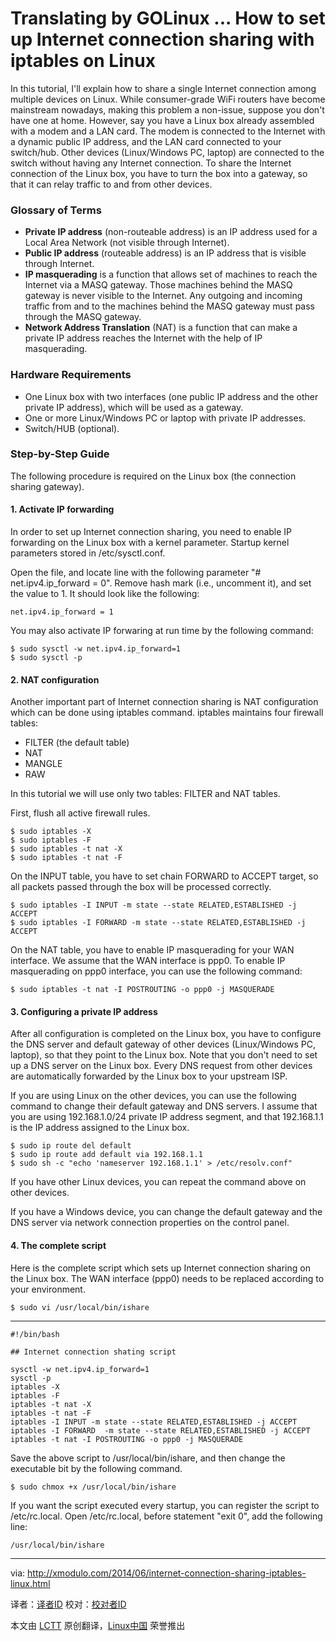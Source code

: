 Translating by GOLinux ...
How to set up Internet connection sharing with iptables on Linux
================================================================================
In this tutorial, I'll explain how to share a single Internet connection among multiple devices on Linux. While consumer-grade WiFi routers have become mainstream nowadays, making this problem a non-issue, suppose you don't have one at home. However, say you have a Linux box already assembled with a modem and a LAN card. The modem is connected to the Internet with a dynamic public IP address, and the LAN card connected to your switch/hub. Other devices (Linux/Windows PC, laptop) are connected to the switch without having any Internet connection. To share the Internet connection of the Linux box, you have to turn the box into a gateway, so that it can relay traffic to and from other devices.

### Glossary of Terms ###

- **Private IP address** (non-routeable address) is an IP address used for a Local Area Network (not visible through Internet).
- **Public IP address** (routeable address) is an IP address that is visible through Internet.
- **IP masquerading** is a function that allows set of machines to reach the Internet via a MASQ gateway. Those machines behind the MASQ gateway is never visible to the Internet. Any outgoing and incoming traffic from and to the machines behind the MASQ gateway must pass through the MASQ gateway.
- **Network Address Translation** (NAT) is a function that can make a private IP address reaches the Internet with the help of IP masquerading.

### Hardware Requirements ###

- One Linux box with two interfaces (one public IP address and the other private IP address), which will be used as a gateway.
- One or more Linux/Windows PC or laptop with private IP addresses.
- Switch/HUB (optional).

### Step-by-Step Guide ###

The following procedure is required on the Linux box (the connection sharing gateway).

#### 1. Activate IP forwarding ####

In order to set up Internet connection sharing, you need to enable IP forwarding on the Linux box with a kernel parameter. Startup kernel parameters stored in /etc/sysctl.conf.

Open the file, and locate line with the following parameter "# net.ipv4.ip_forward = 0". Remove hash mark (i.e., uncomment it), and set the value to 1. It should look like the following:

    net.ipv4.ip_forward = 1

You may also activate IP forwaring at run time by the following command:

    $ sudo sysctl -w net.ipv4.ip_forward=1
    $ sudo sysctl -p

#### 2. NAT configuration ####

Another important part of Internet connection sharing is NAT configuration which can be done using iptables command. iptables maintains four firewall tables:

- FILTER (the default table)
- NAT
- MANGLE
- RAW

In this tutorial we will use only two tables: FILTER and NAT tables.

First, flush all active firewall rules.

    $ sudo iptables -X
    $ sudo iptables -F
    $ sudo iptables -t nat -X
    $ sudo iptables -t nat -F

On the INPUT table, you have to set chain FORWARD to ACCEPT target, so all packets passed through the box will be processed correctly.

    $ sudo iptables -I INPUT -m state --state RELATED,ESTABLISHED -j ACCEPT
    $ sudo iptables -I FORWARD -m state --state RELATED,ESTABLISHED -j ACCEPT

On the NAT table, you have to enable IP masquerading for your WAN interface. We assume that the WAN interface is ppp0. To enable IP masquerading on ppp0 interface, you can use the following command:

    $ sudo iptables -t nat -I POSTROUTING -o ppp0 -j MASQUERADE

#### 3. Configuring a private IP address ####

After all configuration is completed on the Linux box, you have to configure the DNS server and default gateway of other devices (Linux/Windows PC, laptop), so that they point to the Linux box. Note that you don't need to set up a DNS server on the Linux box. Every DNS request from other devices are automatically forwarded by the Linux box to your upstream ISP.

If you are using Linux on the other devices, you can use the following command to change their default gateway and DNS servers. I assume that you are using 192.168.1.0/24 private IP address segment, and that 192.168.1.1 is the IP address assigned to the Linux box.

    $ sudo ip route del default
    $ sudo ip route add default via 192.168.1.1
    $ sudo sh -c "echo 'nameserver 192.168.1.1' > /etc/resolv.conf"

If you have other Linux devices, you can repeat the command above on other devices.

If you have a Windows device, you can change the default gateway and the DNS server via network connection properties on the control panel.

#### 4. The complete script ####

Here is the complete script which sets up Internet connection sharing on the Linux box. The WAN interface (ppp0) needs to be replaced according to your environment.

    $ sudo vi /usr/local/bin/ishare

----------

    #!/bin/bash
    
    ## Internet connection shating script
    
    sysctl -w net.ipv4.ip_forward=1
    sysctl -p
    iptables -X
    iptables -F
    iptables -t nat -X
    iptables -t nat -F
    iptables -I INPUT -m state --state RELATED,ESTABLISHED -j ACCEPT
    iptables -I FORWARD  -m state --state RELATED,ESTABLISHED -j ACCEPT
    iptables -t nat -I POSTROUTING -o ppp0 -j MASQUERADE

Save the above script to /usr/local/bin/ishare, and then change the executable bit by the following command.

    $ sudo chmox +x /usr/local/bin/ishare

If you want the script executed every startup, you can register the script to /etc/rc.local. Open /etc/rc.local, before statement "exit 0", add the following line:

    /usr/local/bin/ishare

--------------------------------------------------------------------------------

via: http://xmodulo.com/2014/06/internet-connection-sharing-iptables-linux.html

译者：[译者ID](https://github.com/译者ID) 校对：[校对者ID](https://github.com/校对者ID)

本文由 [LCTT](https://github.com/LCTT/TranslateProject) 原创翻译，[Linux中国](http://linux.cn/) 荣誉推出
